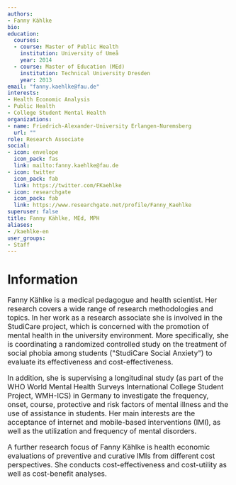 ```yaml
---
authors:
- Fanny Kählke
bio:
education:
  courses:
  - course: Master of Public Health
    institution: University of Umeå
    year: 2014
  - course: Master of Education (MEd)
    institution: Technical University Dresden
    year: 2013
email: "fanny.kaehlke@fau.de"
interests:
- Health Economic Analysis
- Public Health
- College Student Mental Health
organizations:
- name: Friedrich-Alexander-University Erlangen-Nuremsberg
  url: ""
role: Research Associate
social:
- icon: envelope
  icon_pack: fas
  link: mailto:fanny.kaehlke@fau.de
- icon: twitter
  icon_pack: fab
  link: https://twitter.com/FKaehlke
- icon: researchgate
  icon_pack: fab
  link: https://www.researchgate.net/profile/Fanny_Kaehlke
superuser: false
title: Fanny Kählke, MEd, MPH
aliases:
- /kaehlke-en
user_groups:
- Staff
---
```


# Information

<font size="3">

Fanny Kählke is a medical pedagogue and health scientist. Her research covers a wide range of research methodologies and topics. In her work as a research associate she is involved in the StudiCare project, which is concerned with the promotion of mental health in the university environment. More specifically, she is coordinating a randomized controlled study on the treatment of social phobia among students ("StudiCare Social Anxiety") to evaluate its effectiveness and cost-effectiveness.

In addition, she is supervising a longitudinal study (as part of the WHO World Mental Health Surveys International College Student Project, WMH-ICS) in Germany to investigate the frequency, onset, course, protective and risk factors of mental illness and the use of assistance in students. Her main interests are the acceptance of internet and mobile-based interventions (IMI), as well as the utilization and frequency of mental disorders.

A further research focus of Fanny Kählke is health economic evaluations of preventive and curative IMIs from different cost perspectives. She conducts cost-effectiveness and cost-utility as well as cost-benefit analyses.


</font>

